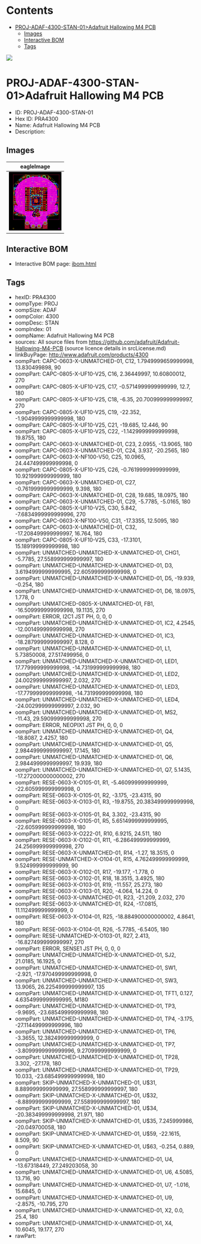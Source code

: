



Contents
========

* [PROJ-ADAF-4300-STAN-01>Adafruit Hallowing M4 PCB](#proj-adaf-4300-stan-01adafruit-hallowing-m4-pcb)
	* [Images](#images)
	* [Interactive BOM](#interactive-bom)
	* [Tags](#tags)
  
![][im]
# PROJ-ADAF-4300-STAN-01>Adafruit Hallowing M4 PCB

- ID: PROJ-ADAF-4300-STAN-01
- Hex ID: PRA4300
- Name: Adafruit Hallowing M4 PCB
- Description: 

## Images
  
  

|eagleImage|
| :---: |
|[![eagleImage](eagleImage_140.png)](eagleImage_600.png)|

## Interactive BOM

- Interactive BOM page: [ibom.html](kicad/bom/ibom.html)

## Tags

- hexID: PRA4300
- oompType: PROJ
- oompSize: ADAF
- oompColor: 4300
- oompDesc: STAN
- oompIndex: 01
- oompName: Adafruit Hallowing M4 PCB
- sources: All source files from https://github.com/adafruit/Adafruit-Hallowing-M4-PCB (source licence details in srcLicense.md)
- linkBuyPage: http://www.adafruit.com/products/4300
- oompPart: CAPC-0603-X-UNMATCHED-01, C12, 1.7949999659999998, 13.830499898, 90
- oompPart: CAPC-0805-X-UF10-V25, C16, 2.36449997, 10.60800012, 270
- oompPart: CAPC-0805-X-UF10-V25, C17, -0.5714999999999999, 12.7, 180
- oompPart: CAPC-0805-X-UF10-V25, C18, -6.35, 20.700999999999997, 270
- oompPart: CAPC-0805-X-UF10-V25, C19, -22.352, -1.9049999999999998, 180
- oompPart: CAPC-0805-X-UF10-V25, C21, -19.685, 12.446, 90
- oompPart: CAPC-0805-X-UF10-V25, C22, -1.1429999999999998, 19.8755, 180
- oompPart: CAPC-0603-X-UNMATCHED-01, C23, 2.0955, -13.9065, 180
- oompPart: CAPC-0603-X-UNMATCHED-01, C24, 3.937, -20.2565, 180
- oompPart: CAPC-0603-X-NF100-V50, C25, 10.0965, 24.447499999999998, 0
- oompPart: CAPC-0805-X-UF10-V25, C26, -0.7619999999999999, 10.921999999999999, 180
- oompPart: CAPC-0603-X-UNMATCHED-01, C27, -0.7619999999999999, 9.398, 180
- oompPart: CAPC-0603-X-UNMATCHED-01, C28, 19.685, 18.0975, 180
- oompPart: CAPC-0603-X-UNMATCHED-01, C29, -5.7785, -5.0165, 180
- oompPart: CAPC-0805-X-UF10-V25, C30, 5.842, -7.6834999999999996, 270
- oompPart: CAPC-0603-X-NF100-V50, C31, -17.3355, 12.5095, 180
- oompPart: CAPC-0603-X-UNMATCHED-01, C32, -17.208499999999997, 16.764, 180
- oompPart: CAPC-0805-X-UF10-V25, C33, -17.3101, 15.189199999999998, 180
- oompPart: UNMATCHED-UNMATCHED-X-UNMATCHED-01, CHG1, -5.7785, 27.558999999999997, 180
- oompPart: UNMATCHED-UNMATCHED-X-UNMATCHED-01, D3, 3.6194999999999995, 22.605999999999998, 0
- oompPart: UNMATCHED-UNMATCHED-X-UNMATCHED-01, D5, -19.939, -0.254, 180
- oompPart: UNMATCHED-UNMATCHED-X-UNMATCHED-01, D6, 18.0975, 1.778, 0
- oompPart: UNMATCHED-0805-X-UNMATCHED-01, FB1, -16.509999999999998, 19.1135, 270
- oompPart: ERROR, I2C1 JST PH, 0, 0, 0
- oompPart: UNMATCHED-UNMATCHED-X-UNMATCHED-01, IC2, 4.2545, -12.001499999999998, 270
- oompPart: UNMATCHED-UNMATCHED-X-UNMATCHED-01, IC3, -18.287999999999997, 8.128, 0
- oompPart: UNMATCHED-UNMATCHED-X-UNMATCHED-01, L1, 5.73850008, 27.517499956, 0
- oompPart: UNMATCHED-UNMATCHED-X-UNMATCHED-01, LED1, 17.779999999999998, -14.731999999999998, 180
- oompPart: UNMATCHED-UNMATCHED-X-UNMATCHED-01, LED2, 24.002999999999997, 2.032, 270
- oompPart: UNMATCHED-UNMATCHED-X-UNMATCHED-01, LED3, -17.779999999999998, -14.731999999999998, 180
- oompPart: UNMATCHED-UNMATCHED-X-UNMATCHED-01, LED4, -24.002999999999997, 2.032, 90
- oompPart: UNMATCHED-UNMATCHED-X-UNMATCHED-01, MS2, -11.43, 29.590999999999998, 270
- oompPart: ERROR, NEOPIX1 JST PH, 0, 0, 0
- oompPart: UNMATCHED-UNMATCHED-X-UNMATCHED-01, Q4, -18.8087, 2.4257, 180
- oompPart: UNMATCHED-UNMATCHED-X-UNMATCHED-01, Q5, 2.9844999999999997, 17.145, 180
- oompPart: UNMATCHED-UNMATCHED-X-UNMATCHED-01, Q6, 2.9844999999999997, 19.939, 180
- oompPart: UNMATCHED-UNMATCHED-X-UNMATCHED-01, Q7, 5.1435, -17.272000000000002, 270
- oompPart: RESE-0603-X-O105-01, R1, -5.460999999999999, -22.605999999999998, 0
- oompPart: RESE-0603-X-O105-01, R2, -3.175, -23.4315, 90
- oompPart: RESE-0603-X-O103-01, R3, -19.8755, 20.383499999999998, 0
- oompPart: RESE-0603-X-O105-01, R4, 3.302, -23.4315, 90
- oompPart: RESE-0603-X-O105-01, R5, 5.6514999999999995, -22.605999999999998, 180
- oompPart: RESE-0603-X-O222-01, R10, 6.9215, 24.511, 180
- oompPart: RESE-0603-X-O102-01, R11, -6.286499999999999, 24.256999999999998, 270
- oompPart: RESE-0603-X-UNMATCHED-01, R14, -1.27, 18.3515, 0
- oompPart: RESE-UNMATCHED-X-O104-01, R15, 4.762499999999999, 9.524999999999999, 90
- oompPart: RESE-0603-X-O102-01, R17, -19.177, -1.778, 0
- oompPart: RESE-0603-X-O102-01, R18, 18.3515, 3.4925, 180
- oompPart: RESE-0603-X-O103-01, R19, -11.557, 25.273, 180
- oompPart: RESE-0603-X-O103-01, R20, -4.064, 14.224, 0
- oompPart: RESE-0603-X-UNMATCHED-01, R23, -21.209, 2.032, 270
- oompPart: RESE-0603-X-UNMATCHED-01, R24, -17.0815, 11.112499999999999, 0
- oompPart: RESE-0603-X-O104-01, R25, -18.884900000000002, 4.8641, 180
- oompPart: RESE-0603-X-O104-01, R26, -5.7785, -6.5405, 180
- oompPart: RESE-UNMATCHED-X-O103-01, R27, 2.413, -16.827499999999997, 270
- oompPart: ERROR, SENSE1 JST PH, 0, 0, 0
- oompPart: UNMATCHED-UNMATCHED-X-UNMATCHED-01, SJ2, 21.0185, 16.1925, 0
- oompPart: UNMATCHED-UNMATCHED-X-UNMATCHED-01, SW1, -2.921, -17.970499999999998, 0
- oompPart: UNMATCHED-UNMATCHED-X-UNMATCHED-01, SW3, 13.9065, 26.225499999999997, 135
- oompPart: UNMATCHED-UNMATCHED-X-UNMATCHED-01, TFT1, 0.127, 4.6354999999999995, M180
- oompPart: UNMATCHED-UNMATCHED-X-UNMATCHED-01, TP3, -9.9695, -23.685499999999998, 180
- oompPart: UNMATCHED-UNMATCHED-X-UNMATCHED-01, TP4, -3.175, -27.114499999999996, 180
- oompPart: UNMATCHED-UNMATCHED-X-UNMATCHED-01, TP6, -3.3655, 12.382499999999999, 0
- oompPart: UNMATCHED-UNMATCHED-X-UNMATCHED-01, TP7, -3.8099999999999996, 9.270999999999999, 0
- oompPart: UNMATCHED-UNMATCHED-X-UNMATCHED-01, TP28, 3.302, -27.178, 180
- oompPart: UNMATCHED-UNMATCHED-X-UNMATCHED-01, TP29, 10.033, -23.685499999999998, 180
- oompPart: SKIP-UNMATCHED-X-UNMATCHED-01, U$31, 8.889999999999999, 27.558999999999997, 180
- oompPart: SKIP-UNMATCHED-X-UNMATCHED-01, U$32, -8.889999999999999, 27.558999999999997, 180
- oompPart: SKIP-UNMATCHED-X-UNMATCHED-01, U$34, -20.383499999999998, 21.971, 180
- oompPart: SKIP-UNMATCHED-X-UNMATCHED-01, U$35, 7.245999986, -20.049700058, 180
- oompPart: SKIP-UNMATCHED-X-UNMATCHED-01, U$59, -22.1615, 8.509, 90
- oompPart: SKIP-UNMATCHED-X-UNMATCHED-01, U$63, -0.254, 0.889, 0
- oompPart: UNMATCHED-UNMATCHED-X-UNMATCHED-01, U4, -13.67318449, 27.249203058, 30
- oompPart: UNMATCHED-UNMATCHED-X-UNMATCHED-01, U6, 4.5085, 13.716, 90
- oompPart: UNMATCHED-UNMATCHED-X-UNMATCHED-01, U7, -1.016, 15.6845, 0
- oompPart: UNMATCHED-UNMATCHED-X-UNMATCHED-01, U9, -2.8575, -10.795, 270
- oompPart: UNMATCHED-UNMATCHED-X-UNMATCHED-01, X2, 0.0, 25.4, 180
- oompPart: UNMATCHED-UNMATCHED-X-UNMATCHED-01, X4, 10.6045, 19.177, 270
- rawPart: 



[im]: eagleImage_450.png
